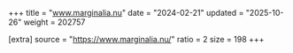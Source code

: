 +++
title = "www.marginalia.nu"
date = "2024-02-21"
updated = "2025-10-26"
weight = 202757

[extra]
source = "https://www.marginalia.nu/"
ratio = 2
size = 198
+++
